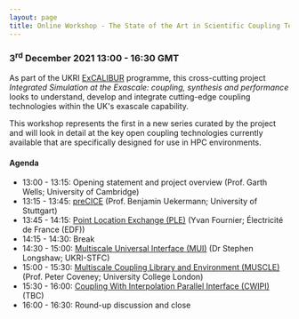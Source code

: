 ```yaml
---
layout: page
title: Online Workshop - The State of the Art in Scientific Coupling Technology for HPC
---
```


### 3<sup>rd</sup> December 2021 13:00 - 16:30 GMT

As part of the UKRI [ExCALIBUR](https://excalibur.ac.uk) programme, this cross-cutting project *Integrated Simulation at the Exascale: coupling, synthesis and performance* looks to understand, develop and integrate cutting-edge coupling technologies within the UK's exascale capability.

This workshop represents the first in a new series curated by the project and will look in detail at the key open coupling technologies currently available that are specifically designed for use in HPC environments.

#### Agenda

- 13:00 - 13:15: Opening statement and project overview (Prof. Garth Wells; University of Cambridge)
- 13:15 - 13:45: [preCICE](https://precice.org) (Prof. Benjamin Uekermann; University of Stuttgart)
- 13:45 - 14:15: [Point Location Exchange (PLE)](https://www.code-saturne.org/cms/web/documentation/overview/coupling) (Yvan Fournier; Électricité de France (EDF))
- 14:15 - 14:30: Break
- 14:30 - 15:00: [Multiscale Universal Interface (MUI)](https://mxui.github.io/) (Dr Stephen Longshaw; UKRI-STFC)
- 15:00 - 15:30: [Multiscale Coupling Library and Environment (MUSCLE)](https://muscle3.readthedocs.io/en/latest/) (Prof. Peter Coveney; University College London)
- 15:30 - 16:00: [Coupling With Interpolation Parallel Interface (CWIPI)](http://sites.onera.fr/cwipi) (TBC)
- 16:00 - 16:30: Round-up discussion and close
